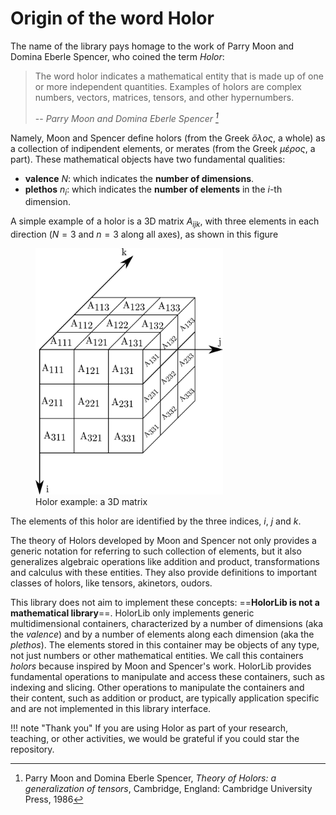 # Origin of the word Holor

The name of the library pays homage to the work of Parry Moon and Domina Eberle Spencer, who coined the term *Holor*:

> The word holor indicates a mathematical entity that is made up of one or more independent quantities. Examples of holors are complex numbers, vectors, matrices, tensors, and other hypernumbers.
> 
> -- <cite>Parry Moon and Domina Eberle Spencer <cite> [^1]


Namely, Moon and Spencer define holors (from the Greek *ὅλος*, a whole) as a collection of indipendent elements, or merates (from the Greek *μέρος*, a part). These mathematical objects have two fundamental qualities:

- **valence** $N$: which indicates the **number of dimensions**.
- **plethos** $n_i$: which indicates the **number of elements** in the $i$-th dimension.
   
A simple example of a holor is a 3D matrix $A_{ijk}$, with three elements in each direction ($N=3$ and $n=3$ along all axes), as shown in this figure

<figure>
  <img src="../images/3dmatrix_example.png" width="300" />
  <figcaption>Holor example: a 3D matrix</figcaption>
</figure>

   
The elements of this holor are identified by the three indices, $i$, $j$ and $k$. 

The theory of Holors developed by Moon and Spencer not only provides a generic notation for referring to such collection of elements, but it also generalizes algebraic operations like addition and product, transformations and calculus with these entities. They also provide definitions to important classes of holors, like tensors, akinetors, oudors. 

This library does not aim to implement these concepts: ==**HolorLib is not a mathematical library**==. HolorLib only implements generic multidimensional containers, characterized by a number of dimensions (aka the *valence*) and by a number of elements along each dimension (aka the *plethos*). The elements stored in this container may be objects of any type, not just numbers or other mathematical entities. We call this containers *holors* because inspired by Moon and Spencer's work.
HolorLib provides fundamental operations to manipulate and access these containers, such as indexing and slicing. Other operations to manipulate the containers and their content, such as addition or product, are typically application specific and are not implemented in this library interface.


!!! note "Thank you"
    If you are using Holor as part of your research, teaching, or other activities, we would be grateful if you could star
    the repository.


[^1]: Parry Moon and Domina Eberle Spencer, *Theory of Holors: a generalization of tensors*, Cambridge, England: Cambridge University Press, 1986